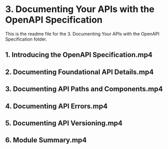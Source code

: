 # 3. Documenting Your APIs with the OpenAPI Specification

This is the readme file for the 3. Documenting Your APIs with the OpenAPI Specification folder.

## 1. Introducing the OpenAPI Specification.mp4

## 2. Documenting Foundational API Details.mp4

## 3. Documenting API Paths and Components.mp4

## 4. Documenting API Errors.mp4

## 5. Documenting API Versioning.mp4

## 6. Module Summary.mp4

